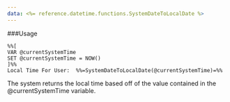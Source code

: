 ```yaml
---
data: <%= reference.datetime.functions.SystemDateToLocalDate %>
---
```

###Usage
```
%%[
VAR @currentSystemTime
SET @currentSystemTime = NOW()
]%%
Local Time For User:  %%=SystemDateToLocalDate(@currentSystemTime)=%%
```

The system returns the local time based off of the value contained in the @currentSystemTime variable.